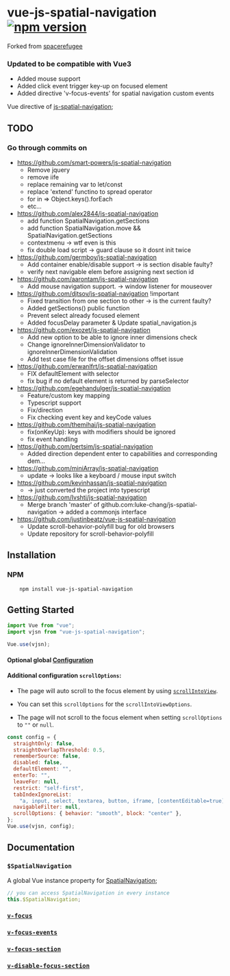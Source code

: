 # vue-js-spatial-navigation [![npm version](http://img.shields.io/npm/v/vue-js-spatial-navigation.svg?style=flat)](https://npmjs.org/package/vue-js-spatial-navigation "View this project on npm")

Forked from [spacerefugee](https://github.com/spacerefugee/vue-js-spatial-navigation)

### Updated to be compatible with Vue3

- Added mouse support
- Added click event trigger key-up on focused element
- Added directive 'v-focus-events' for spatial navigation custom events

Vue directive of [js-spatial-navigation](https://github.com/luke-chang/js-spatial-navigation);

## TODO
### Go through commits on 
- https://github.com/smart-powers/js-spatial-navigation
    - Remove jquery
    - remove iife
    - replace remaining var to let/const
    - replace 'extend' functino to spread operator
    - for in => Object.keys().forEach
    - etc...
- https://github.com/alex2844/js-spatial-navigation
    - add function SpatialNavigation.getSections 
    - add function SpatialNavigation.move && SpatialNavigation.getSections 
    - contextmenu -> wtf even is this
    - fix double load script -> guard clause so it dosnt init twice
- https://github.com/germboy/js-spatial-navigation
    - Add container enable/disable support -> is section disable faulty?
    - verify next navigable elem before assigning next section id 
- https://github.com/aarontam/js-spatial-navigation
    - Add mouse navigation support. -> window listener for mouseover
- https://github.com/djtsov/js-spatial-navigation !important
    - Fixed transition from one section to other -> is the current faulty?
    - Added getSections() public function
    - Prevent select already focused element
    - Added focusDelay parameter & Update spatial_navigation.js
- https://github.com/exozet/js-spatial-navigation
    - Add new option to be able to ignore inner dimensions check
    - Change ignoreInnerDimensionValidator to ignoreInnerDimensionValidation 
    - Add test case file for the offset dimensions offset issue
- https://github.com/erwanlfrt/js-spatial-navigation
    - FIX defaultElement with selector
    - fix bug if no default element is returned by parseSelector
- https://github.com/egehandulger/js-spatial-navigation
    - Feature/custom key mapping
    - Typescript support
    - Fix/direction
    - Fix checking event key and keyCode values
- https://github.com/themihai/js-spatial-navigation
    - fix(onKeyUp): keys with modifiers should be ignored 
    - fix event handling 
- https://github.com/pertsim/js-spatial-navigation
    - Added direction dependent enter to capabilities and corresponding dem… 
- https://github.com/miniArray/js-spatial-navigation
    - update -> looks like a keyboard / mouse input switch
- https://github.com/kevinhassan/js-spatial-navigation
    - -> just converted the project into typescript
- https://github.com/Ivshti/js-spatial-navigation
    - Merge branch 'master' of github.com:luke-chang/js-spatial-navigation -> added a commonjs interface
- https://github.com/justinbeatz/vue-js-spatial-navigation
    - Update scroll-behavior-polyfill bug for old browsers
    - Update repository for scroll-behavior-polyfill

## Installation

### NPM

```shell
    npm install vue-js-spatial-navigation
```

## Getting Started

```javascript
import Vue from "vue";
import vjsn from "vue-js-spatial-navigation";

Vue.use(vjsn);
```

#### Optional global [Configuration](https://github.com/luke-chang/js-spatial-navigation#configuration)

#### Additional configuration `scrollOptions`:

- The page will auto scroll to the focus element by using [`scrollIntoView`](https://developer.mozilla.org/en-US/docs/Web/API/Element/scrollIntoView).

- You can set this `scrollOptions` for the `scrollIntoViewOptions`.

- The page will not scroll to the focus element when setting `scrollOptions` to `""` or `null`.

```javascript
const config = {
  straightOnly: false,
  straightOverlapThreshold: 0.5,
  rememberSource: false,
  disabled: false,
  defaultElement: "",
  enterTo: "",
  leaveFor: null,
  restrict: "self-first",
  tabIndexIgnoreList:
    "a, input, select, textarea, button, iframe, [contentEditable=true]",
  navigableFilter: null,
  scrollOptions: { behavior: "smooth", block: "center" },
};
Vue.use(vjsn, config);
```

## Documentation

### `$SpatialNavigation`

A global Vue instance property for [SpatialNavigation](https://github.com/luke-chang/js-spatial-navigation#api-reference);

```javascript
// you can access SpatialNavigation in every instance
this.$SpatialNavigation;
```

### [`v-focus`](https://github.com/Syncronet-APS/vue-js-spatial-navigation/blob/master/docs/v-focus.md)

### [`v-focus-events`](https://github.com/Syncronet-APS/vue-js-spatial-navigation/blob/master/docs/v-focus-events.md)

### [`v-focus-section`](https://github.com/Syncronet-APS/vue-js-spatial-navigation/blob/master/docs/v-focus-section.md)

### [`v-disable-focus-section`](https://github.com/Syncronet-APS/vue-js-spatial-navigation/blob/master/docs/v-disable-focus-section.md)
